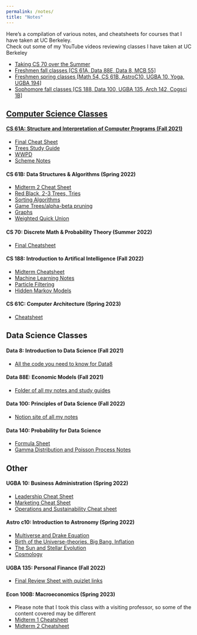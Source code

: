 ```yaml
---
permalink: /notes/
title: "Notes"
---
```


Here’s a compilation of various notes, and cheatsheets for courses that I have taken at UC Berkeley. 
<br />
Check out some of my YouTube videos reviewing classes I have taken at UC Berkeley
<br />
- <a href="https://youtu.be/gX3OmKpM01s"> Taking CS 70 over the Summer</a>
- <a href="https://youtu.be/_dZh3M7ZXLU"> Freshmen fall classes [CS 61A, Data 88E, Data 8, MCB 55]</a>
- <a href="https://youtu.be/MoNZ-Z-p2mY"> Freshmen spring classes [Math 54, CS 61B, AstroC10, UGBA 10, Yoga, UGBA 194]</a>
- <a href="https://youtu.be/-SnUn9Sz5JE"> Sophomore fall classes [CS 188, Data 100, UGBA 135, Arch 142, Cogsci 1B]

## Computer Science Classes 
#### CS 61A: Structure and Interpretation of Computer Programs (Fall 2021)
- [Final Cheat Sheet](https://docs.google.com/document/d/1me-zuWf7AXVH-80zo5d0iU6TzlFN86z8PYhj07hB-X4/edit?usp=sharing)
- [Trees Study Guide](https://docs.google.com/document/d/1pS6mjWuWN5Enb2tzNIu8QhrB5KChsiMFncrgwwUJFVc/edit)
- [WWPD](https://docs.google.com/document/d/1-sIyJLgPgneZkqayaNCg5hcQ5BBWQKE6cF89DtlaUFg/edit?usp=sharing)
- [Scheme Notes](https://docs.google.com/document/d/1kxjWpB-MlT7oBA7XbzVyttSB9w8NBj8MIYqoHlX9oXs/edit?usp=sharing)

#### CS 61B: Data Structures & Algorithms (Spring 2022)
- [Midterm 2 Cheat Sheet](https://docs.google.com/document/d/1KHvCuCIR-ku2ODM-dr13g_uj42HUNR2EQROfqg4hYW4/edit?usp=sharing)
- [Red Black, 2-3 Trees, Tries](https://docs.google.com/document/d/1cOuMbxyXIfyYp43eSJuzzRN0b-8ZaSVo1ZjQpY8KoKo/edit?usp=sharing)
- [Sorting Algorithms](https://docs.google.com/document/d/17Ecf7fofSJHW9us6sOEY1csnRv4n-WNqbCYLUos3UhQ/edit?usp=sharing)
- [Game Trees/alpha-beta pruning](https://docs.google.com/document/d/1uHEyH9mJXylFlZhF5cvYqefDOdJVeRA5fdCARQm9BNc/edit?usp=sharing)
- [Graphs](https://docs.google.com/document/d/1wNcCdK8V6fYTjwTZTRI_9LTt-ZgtbRlnfoTnSOqhytY/edit?usp=sharing)
- [Weighted Quick Union](https://docs.google.com/document/d/1_hITKlsa8iu-xodPFdZMihBa-Rr-mraOUU3ELF6MZag/edit?usp=sharing)

#### CS 70: Discrete Math & Probability Theory (Summer 2022)
- [Final Cheatsheet](https://drive.google.com/file/d/1Gdr9Yu6dOY2LRztlh2fhy9s0qUVf7AsM/view?usp=sharing)

#### CS 188: Introduction to Artifical Intelligence (Fall 2022)
- [Midterm Cheatsheet](https://drive.google.com/file/d/1lumcyVmKxv33eMd7_F1rZJQOXFyG6AmA/view?usp=sharing)
- [Machine Learning Notes](https://drive.google.com/file/d/1hflq796rzNOAMGVFj6rC0_1h4RHViwgy/view?usp=sharing)
- [Particle Filtering](https://drive.google.com/file/d/1r5D1x8Lfeq-DFq_UG3QWzQ_8gKQxNCmc/view?usp=sharing)
- [Hidden Markov Models](https://drive.google.com/file/d/1K7XJnBSO8gZOkO3HFLxcWh_o0VFTlS7l/view?usp=sharing)

#### CS 61C: Computer Architecture (Spring 2023)
- [Cheatsheet](https://drive.google.com/file/d/1-LuhVLoiFchGdoF0TWEgDmq3tep9LfG-/view?usp=sharing)

## Data Science Classes
#### Data 8: Introduction to Data Science (Fall 2021)
- [All the code you need to know for Data8](https://docs.google.com/document/d/19cRRdntQnVy-VAVVJh9uwp8nDuZBuvKd4LtulBWEduA/edit?usp=sharing)

#### Data 88E: Economic Models (Fall 2021)
- [Folder of all my notes and study guides](https://drive.google.com/drive/folders/1ecHeFGywm1gw0b0KSdmJihag6ZHc7vW3?usp=sharing)

#### Data 100: Principles of Data Science (Fall 2022)
- [Notion site of all my notes](https://sumptuous-grease-6b7.notion.site/6128386d17504a059d9c7ba621150a37?v=a6a0a30bf9f048bd8a8566622af6fb20)

#### Data 140: Probability for Data Science 
- [Formula Sheet](https://drive.google.com/file/d/1RlLO6pdSeprzTQpLB4eu6KHs-VbflU1X/view?usp=sharing)
- [Gamma Distribution and Poisson Process Notes](https://drive.google.com/file/d/1YQcmXI1CLZgRJE4CHacxVtwvsZsq2Pd6/view?usp=sharing)

## Other

#### UGBA 10: Business Administration (Spring 2022)
- [Leadership Cheat Sheet](https://drive.google.com/file/d/1znmfovwtaGQSHHC6Uj3awuPMNlts5ywH/view?usp=sharing)
- [Marketing Cheat Sheet](https://drive.google.com/file/d/18C1OnQAVoU876Nt51JZfSFCWJ97_b_Jg/view?usp=sharing)
- [Operations and Sustainability Cheat sheet](https://drive.google.com/file/d/1nj9Pt6nJJSPYotEDWQ-jE89dUdertj7l/view?usp=sharing)

#### Astro c10: Introduction to Astronomy (Spring 2022)
- [Multiverse and Drake Equation](https://docs.google.com/document/d/1WvklB9QKKV3-cGYcmXal9pZY-KYN63IKaR8wEngUD4A/edit?usp=sharing)
- [Birth of the Universe-theories, Big Bang, Inflation](https://docs.google.com/document/d/1VNlxpCa48fKneeOEtOIMzKRX_hbPELGmdT2DoQo14Rk/edit?usp=sharing)
- [The Sun and Stellar Evolution](https://docs.google.com/document/d/1Hjl9H5Yq7DQEMB1gL2wAzubOBOJdLg4_ThSgIR7D8TA/edit?usp=sharing)
- [Cosmology](https://docs.google.com/document/d/1zeMbl4TuI4iYNFLaFz5znZkK_oBryTVBW79Z2QkTK54/edit?usp=sharing)

#### UGBA 135: Personal Finance (Fall 2022)
- [Final Review Sheet with quizlet links](https://docs.google.com/document/d/1a-Gp2UqAPfL92g_oq5H5z0ANxeOWrXaTao8wH4bEzF4/edit?usp=sharing)

#### Econ 100B: Macroeconomics (Spring 2023)
- Please note that I took this class with a visiting professor, so some of the content covered may be different
- [Midterm 1 Cheatsheet](https://docs.google.com/document/d/1niPQuNAUPA-fwLQM25oNIAIXkIA6VhH-ZytZQqJQgbQ/edit?usp=sharing)
- [Midterm 2 Cheatsheet](https://drive.google.com/file/d/1x_LLbhJknIpuNigTf8KcATiMnjEM-tj-/view?usp=sharing)